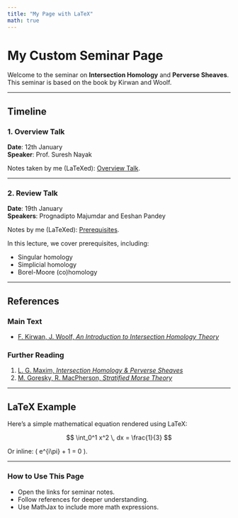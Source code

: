 ```yaml
---
title: "My Page with LaTeX"
math: true
---
```


# My Custom Seminar Page

Welcome to the seminar on **Intersection Homology** and **Perverse Sheaves**. This seminar is based on the book by Kirwan and Woolf.

---

## Timeline

### 1. Overview Talk

**Date**: 12th January  
**Speaker**: Prof. Suresh Nayak  

Notes taken by me (LaTeXed): [Overview Talk](./notes/overview.pdf).

---

### 2. Review Talk

**Date**: 19th January  
**Speakers**: Prognadipto Majumdar and Eeshan Pandey  

Notes by me (LaTeXed): [Prerequisites](./notes/prereq.pdf).

In this lecture, we cover prerequisites, including:
- Singular homology
- Simplicial homology
- Borel-Moore (co)homology

---

## References

### Main Text
- [F. Kirwan, J. Woolf, *An Introduction to Intersection Homology Theory*](./documents/Frances%20Kirwan,%20Jonathan%20Woolf.pdf)

### Further Reading
1. [L. G. Maxim, *Intersection Homology & Perverse Sheaves*](./documents/Laurenţiu%20G.%20Maxim.pdf)
2. [M. Goresky, R. MacPherson, *Stratified Morse Theory*](./documents/Stratified%20Morse%20Theory.pdf)

---

## LaTeX Example

Here’s a simple mathematical equation rendered using LaTeX:

$$
\int_0^1 x^2 \, dx = \frac{1}{3}
$$

Or inline: \( e^{i\pi} + 1 = 0 \).

---

### How to Use This Page

- Open the links for seminar notes.
- Follow references for deeper understanding.
- Use MathJax to include more math expressions.
